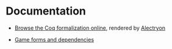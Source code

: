 # Documentation

- [Browse the Coq formalization online](src/algebraic_HR.html), rendered by [Alectryon](https://github.com/cpitclaudel/alectryon)

- [Game forms and dependencies](game-forms)
